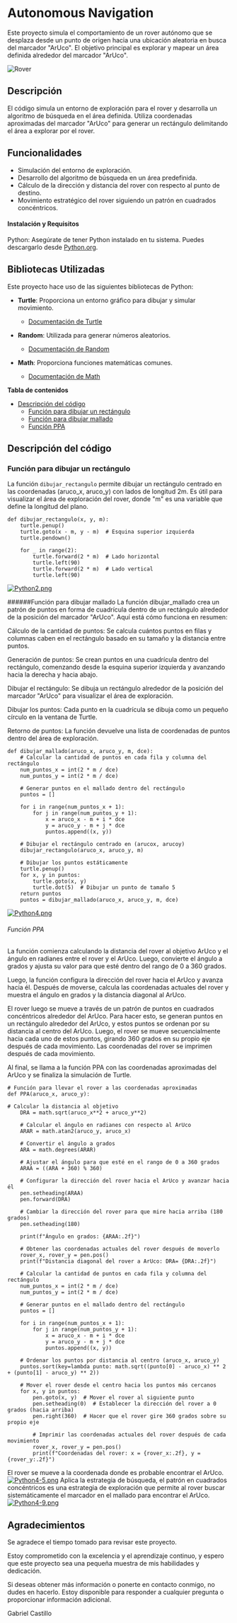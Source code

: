 # Autonomous Navigation

Este proyecto simula el comportamiento de un rover autónomo que se desplaza desde un punto de origen hacia una ubicación aleatoria en busca del marcador "ArUco". El objetivo principal es explorar y mapear un área definida alrededor del marcador "ArUco". 

![Rover](https://i.postimg.cc/q7gHSDKz/Python5.png)

## Descripción

El código simula un entorno de exploración para el rover y desarrolla un algoritmo de búsqueda en el área definida. Utiliza coordenadas aproximadas del marcador "ArUco" para generar un rectángulo delimitando el área a explorar por el rover.

## Funcionalidades

- Simulación del entorno de exploración.
- Desarrollo del algoritmo de búsqueda en un área predefinida.
- Cálculo de la dirección y distancia del rover con respecto al punto de destino.
- Movimiento estratégico del rover siguiendo un patrón en cuadrados concéntricos.

#### Instalación y Requisitos

Python: Asegúrate de tener Python instalado en tu sistema. Puedes descargarlo desde [Python.org](https://www.python.org/downloads/).

## Bibliotecas Utilizadas

Este proyecto hace uso de las siguientes bibliotecas de Python:

- **Turtle**: Proporciona un entorno gráfico para dibujar y simular movimiento.
  - [Documentación de Turtle](https://docs.python.org/3/library/turtle.html)

- **Random**: Utilizada para generar números aleatorios.
  - [Documentación de Random](https://docs.python.org/3/library/random.html)

- **Math**: Proporciona funciones matemáticas comunes.
  - [Documentación de Math](https://docs.python.org/3/library/math.html)

**Tabla de contenidos**

- [Descripción del código](#descripción-del-código)
  - [Función para dibujar un rectángulo](#función-para-dibujar-un-rectángulo)
  - [Función para dibujar mallado](#función-para-dibujar-mallado)
  - [Función PPA](#función-ppa)

## Descripción del código

### Función para dibujar un rectángulo

La función `dibujar_rectangulo` permite dibujar un rectángulo centrado en las coordenadas (aruco_x, aruco_y) con lados de longitud 2m. Es útil para visualizar el área de exploración del rover, donde "m" es una variable que define la longitud del plano.

```
def dibujar_rectangulo(x, y, m):
    turtle.penup()
    turtle.goto(x - m, y - m)  # Esquina superior izquierda
    turtle.pendown()
    
    for _ in range(2):
        turtle.forward(2 * m)  # Lado horizontal
        turtle.left(90)
        turtle.forward(2 * m)  # Lado vertical
        turtle.left(90)
```

[![Python2.png](https://i.postimg.cc/NFcmBMwP/Python2.png)](https://postimg.cc/r0fK9qsS)

######Función para dibujar mallado
La función dibujar_mallado crea un patrón de puntos en forma de cuadrícula dentro de un rectángulo alrededor de la posición del marcador "ArUco". Aquí está cómo funciona en resumen:

Cálculo de la cantidad de puntos: Se calcula cuántos puntos en filas y columnas caben en el rectángulo basado en su tamaño y la distancia entre puntos.

Generación de puntos: Se crean puntos en una cuadrícula dentro del rectángulo, comenzando desde la esquina superior izquierda y avanzando hacia la derecha y hacia abajo.

Dibujar el rectángulo: Se dibuja un rectángulo alrededor de la posición del marcador "ArUco" para visualizar el área de exploración.

Dibujar los puntos: Cada punto en la cuadrícula se dibuja como un pequeño círculo en la ventana de Turtle.

Retorno de puntos: La función devuelve una lista de coordenadas de puntos dentro del área de exploración.

```
def dibujar_mallado(aruco_x, aruco_y, m, dce):
    # Calcular la cantidad de puntos en cada fila y columna del rectángulo
    num_puntos_x = int(2 * m / dce)
    num_puntos_y = int(2 * m / dce)

    # Generar puntos en el mallado dentro del rectángulo
    puntos = []

    for i in range(num_puntos_x + 1):
        for j in range(num_puntos_y + 1):
            x = aruco_x - m + i * dce
            y = aruco_y - m + j * dce
            puntos.append((x, y))

    # Dibujar el rectángulo centrado en (arucox, arucoy)
    dibujar_rectangulo(aruco_x, aruco_y, m)

    # Dibujar los puntos estáticamente
    turtle.penup()
    for x, y in puntos:
        turtle.goto(x, y)
        turtle.dot(5)  # Dibujar un punto de tamaño 5
    return puntos
    puntos = dibujar_mallado(aruco_x, aruco_y, m, dce)
``` 
    
[![Python4.png](https://i.postimg.cc/8cpcZrGD/Python4.png)](https://postimg.cc/hzYKjvh3)

###### Función PPA
La función comienza calculando la distancia del rover al objetivo ArUco y el ángulo en radianes entre el rover y el ArUco. Luego, convierte el ángulo a grados y ajusta su valor para que esté dentro del rango de 0 a 360 grados.

Luego, la función configura la dirección del rover hacia el ArUco y avanza hacia él. Después de moverse, calcula las coordenadas actuales del rover y muestra el ángulo en grados y la distancia diagonal al ArUco.

El rover luego se mueve a través de un patrón de puntos en cuadrados concéntricos alrededor del ArUco. Para hacer esto, se generan puntos en un rectángulo alrededor del ArUco, y estos puntos se ordenan por su distancia al centro del ArUco. Luego, el rover se mueve secuencialmente hacia cada uno de estos puntos, girando 360 grados en su propio eje después de cada movimiento. Las coordenadas del rover se imprimen después de cada movimiento.

Al final, se llama a la función PPA con las coordenadas aproximadas del ArUco y se finaliza la simulación de Turtle.
```
# Función para llevar el rover a las coordenadas aproximadas
def PPA(aruco_x, aruco_y):

# Calcular la distancia al objetivo
    DRA = math.sqrt(aruco_x**2 + aruco_y**2)
    
    # Calcular el ángulo en radianes con respecto al ArUco
    ARAR = math.atan2(aruco_y, aruco_x)

    # Convertir el ángulo a grados
    ARA = math.degrees(ARAR)

    # Ajustar el ángulo para que esté en el rango de 0 a 360 grados
    ARAA = ((ARA + 360) % 360)
    
    # Configurar la dirección del rover hacia el ArUco y avanzar hacia él
    pen.setheading(ARAA)
    pen.forward(DRA)
    
    # Cambiar la dirección del rover para que mire hacia arriba (180 grados)
    pen.setheading(180)
    
    print(f"Ángulo en grados: {ARAA:.2f}")
    
    # Obtener las coordenadas actuales del rover después de moverlo
    rover_x, rover_y = pen.pos()
    print(f"Distancia diagonal del rover a ArUco: DRA= {DRA:.2f}")
    
    # Calcular la cantidad de puntos en cada fila y columna del rectángulo
    num_puntos_x = int(2 * m / dce)
    num_puntos_y = int(2 * m / dce)

    # Generar puntos en el mallado dentro del rectángulo
    puntos = []

    for i in range(num_puntos_x + 1):
        for j in range(num_puntos_y + 1):
            x = aruco_x - m + i * dce
            y = aruco_y - m + j * dce
            puntos.append((x, y))

    # Ordenar los puntos por distancia al centro (aruco_x, aruco_y)
    puntos.sort(key=lambda punto: math.sqrt((punto[0] - aruco_x) ** 2 + (punto[1] - aruco_y) ** 2))

    # Mover el rover desde el centro hacia los puntos más cercanos
    for x, y in puntos:
        pen.goto(x, y)  # Mover el rover al siguiente punto
        pen.setheading(0)  # Establecer la dirección del rover a 0 grados (hacia arriba)
        pen.right(360)  # Hacer que el rover gire 360 grados sobre su propio eje
        
        # Imprimir las coordenadas actuales del rover después de cada movimiento
        rover_x, rover_y = pen.pos()
        print(f"Coordenadas del rover: x = {rover_x:.2f}, y = {rover_y:.2f}")
```
El rover se mueve a la coordenada donde es probable encontrar el ArUco.
[![Python4-5.png](https://i.postimg.cc/bvDcxY2J/Python4-5.png)](https://postimg.cc/3yTc7T15)
Aplica la estrategia de búsqueda, el patrón en cuadrados concéntricos es una estrategia de exploración que permite al rover buscar sistemáticamente el marcador en el mallado para encontrar el ArUco.
[![Python4-9.png](https://i.postimg.cc/DyHt2kN3/Python4-9.png)](https://postimg.cc/mt3dwqRm)

## Agradecimientos

Se agradece el tiempo tomado para revisar este proyecto. 

Estoy comprometido con la excelencia y el aprendizaje continuo, y espero que este proyecto sea una pequeña muestra de mis habilidades y dedicación. 

Si deseas obtener más información o ponerte en contacto conmigo, no dudes en hacerlo. Estoy disponible para responder a cualquier pregunta o proporcionar información adicional.


Gabriel Castillo

